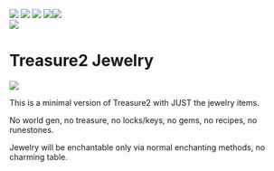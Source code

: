 [![](https://img.shields.io/discord/596352475204943873.svg?style=for-the-badge&logo=discord)](https://discord.gg/CpWXamx)
[![](https://img.shields.io/github/issues/gottsch/gottsch-minecraft-Treasure.svg?style=for-the-badge&logo=github)](https://github.com/gottsch/gottsch-minecraft-Treasure/issues)
[![](https://img.shields.io/github/issues/gottsch/gottsch-minecraft-Treasure/enhancement.svg?style=for-the-badge&logo=github)](https://github.com/gottsch/gottsch-minecraft-Treasure/issues)
[![](https://img.shields.io/github/issues/gottsch/gottsch-minecraft-Treasure/content%20add.svg?style=for-the-badge&logo=github)](https://github.com/gottsch/gottsch-minecraft-Treasure/issues)[![](https://img.shields.io/github/issues/gottsch/gottsch-minecraft-Treasure/bug.svg?style=for-the-badge&logo=github)](https://github.com/gottsch/gottsch-minecraft-Treasure/issues)</br>
[![](http://cf.way2muchnoise.eu/treasure2.svg)](#)</br>

# Treasure2 Jewelry

![](./Treasure2-1.12.2/src/resources/treasure2-github-logo.png)

This is a minimal version of Treasure2 with JUST the jewelry items.

No world gen, no treasure, no locks/keys, no gems, no recipes, no runestones.

Jewelry will be enchantable only via normal enchanting methods, no charming table.
